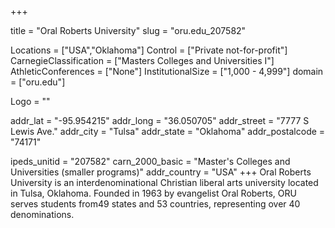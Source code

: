 
+++

title = "Oral Roberts University"
slug = "oru.edu_207582"

Locations = ["USA","Oklahoma"]
Control = ["Private not-for-profit"]
CarnegieClassification = ["Masters Colleges and Universities I"]
AthleticConferences = ["None"]
InstitutionalSize = ["1,000 - 4,999"]
domain = ["oru.edu"]

Logo = ""

addr_lat = "-95.954215"
addr_long = "36.050705"
addr_street = "7777 S Lewis Ave."
addr_city = "Tulsa"
addr_state = "Oklahoma"
addr_postalcode = "74171"

ipeds_unitid = "207582"
carn_2000_basic = "Master's Colleges and Universities (smaller programs)"
addr_country = "USA"
+++
    Oral Roberts University is an interdenominational Christian liberal arts university located in Tulsa, Oklahoma. Founded in 1963 by evangelist Oral Roberts, ORU serves students from49 states and 53 countries, representing over 40 denominations.
